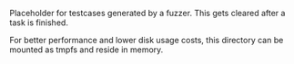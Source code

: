 Placeholder for testcases generated by a fuzzer. This gets cleared after a task is finished.

For better performance and lower disk usage costs, this directory can be mounted as tmpfs and
reside in memory.